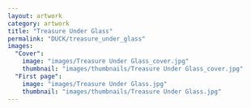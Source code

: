 ```yaml
---
layout: artwork
category: artwork
title: "Treasure Under Glass"
permalink: "DUCK/treasure_under_glass"
images:
  "Cover":
    image: "images/Treasure Under Glass_cover.jpg"
    thumbnail: "images/thumbnails/Treasure Under Glass_cover.jpg"
  "First page":
    image: "images/Treasure Under Glass.jpg"
    thumbnail: "images/thumbnails/Treasure Under Glass.jpg"
---
```

